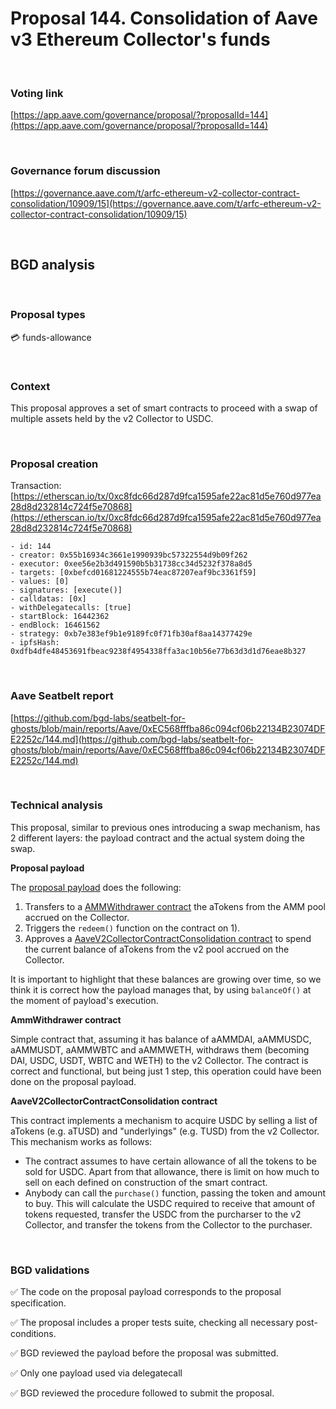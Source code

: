 # Proposal 144. Consolidation of Aave v3 Ethereum Collector's funds

<br>

### Voting link
[https://app.aave.com/governance/proposal/?proposalId=144](https://app.aave.com/governance/proposal/?proposalId=144)

<br>

### Governance forum discussion
[https://governance.aave.com/t/arfc-ethereum-v2-collector-contract-consolidation/10909/15](https://governance.aave.com/t/arfc-ethereum-v2-collector-contract-consolidation/10909/15)

<br>

## BGD analysis

<br>

### Proposal types

:credit_card: funds-allowance

<br>

### Context
This proposal approves a set of smart contracts to proceed with a swap of multiple assets held by the v2 Collector to USDC.

<br>

### Proposal creation
Transaction: [https://etherscan.io/tx/0xc8fdc66d287d9fca1595afe22ac81d5e760d977ea28d8d232814c724f5e70868](https://etherscan.io/tx/0xc8fdc66d287d9fca1595afe22ac81d5e760d977ea28d8d232814c724f5e70868)

```
- id: 144
- creator: 0x55b16934c3661e1990939bc57322554d9b09f262
- executor: 0xee56e2b3d491590b5b31738cc34d5232f378a8d5
- targets: [0xbefcd01681224555b74eac87207eaf9bc3361f59]
- values: [0]
- signatures: [execute()]
- calldatas: [0x]
- withDelegatecalls: [true]
- startBlock: 16442362
- endBlock: 16461562
- strategy: 0xb7e383ef9b1e9189fc0f71fb30af8aa14377429e
- ipfsHash: 0xdfb4dfe48453691fbeac9238f4954338ffa3ac10b56e77b63d3d1d76eae8b327
```

<br>

### Aave Seatbelt report

[https://github.com/bgd-labs/seatbelt-for-ghosts/blob/main/reports/Aave/0xEC568fffba86c094cf06b22134B23074DFE2252c/144.md](https://github.com/bgd-labs/seatbelt-for-ghosts/blob/main/reports/Aave/0xEC568fffba86c094cf06b22134B23074DFE2252c/144.md)


<br>

### Technical analysis

This proposal, similar to previous ones introducing a swap mechanism, has 2 different layers: the payload contract and the actual system doing the swap.

**Proposal payload**

The [proposal payload](https://etherscan.io/address/0xbefcd01681224555b74eac87207eaf9bc3361f59#code) does the following:
1. Transfers to a [AMMWithdrawer contract](https://etherscan.io/address/0x334c59E5a50932a3C34AC39AB12131C648Cc1aE8#code) the aTokens from the AMM pool accrued on the Collector.
2. Triggers the `redeem()` function on the contract on 1).
3. Approves a [AaveV2CollectorContractConsolidation contract](https://etherscan.io/address/0xa426759e433224C2b04f6619aB44217DaD626c6e#code) to spend the current balance of aTokens from the v2 pool accrued on the Collector.

It is important to highlight that these balances are growing over time, so we think it is correct how the payload manages that, by using `balanceOf()` at the moment of payload's execution.

**AmmWithdrawer contract**

Simple contract that, assuming it has balance of aAMMDAI, aAMMUSDC, aAMMUSDT, aAMMWBTC and aAMMWETH, withdraws them (becoming DAI, USDC, USDT, WBTC and WETH) to the v2 Collector.
The contract is correct and functional, but being just 1 step, this operation could have been done on the proposal payload.

**AaveV2CollectorContractConsolidation contract**

This contract implements a mechanism to acquire USDC by selling a list of aTokens (e.g. aTUSD) and "underlyings" (e.g. TUSD) from the v2 Collector. This mechanism works as follows:
- The contract assumes to have certain allowance of all the tokens to be sold for USDC. Apart from that allowance, there is limit on how much to sell on each defined on construction of the smart contract.
- Anybody can call the `purchase()` function, passing the token and amount to buy. This will calculate the USDC required to receive that amount of tokens requested, transfer the USDC from the purcharser to the v2 Collector, and transfer the tokens from the Collector to the purchaser.

<br>

### BGD validations

:white_check_mark: The code on the proposal payload corresponds to the proposal specification.

:white_check_mark: The proposal includes a proper tests suite, checking all necessary post-conditions.

:white_check_mark: BGD reviewed the payload before the proposal was submitted.

:white_check_mark: Only one payload used via delegatecall

:white_check_mark: BGD reviewed the procedure followed to submit the proposal.
